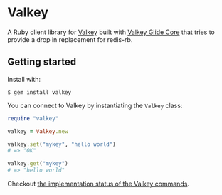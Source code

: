 # Valkey

A Ruby client library for [Valkey][valkey-home] built with [Valkey Glide Core][valkey-glide-home] that tries to provide a drop in replacement for redis-rb.

## Getting started

Install with:

```
$ gem install valkey
```

You can connect to Valkey by instantiating the `Valkey` class:

```ruby
require "valkey"

valkey = Valkey.new

valkey.set("mykey", "hello world")
# => "OK"

valkey.get("mykey")
# => "hello world"
```


Checkout [the implementation status of the Valkey commands][commands-implementation-progress].


[valkey-home]: https://valkey.io
[valkey-glide-home]: https://github.com/valkey-io/valkey-glide
[commands-implementation-progress]: https://github.com/valkey-io/valkey-glide-ruby/wiki/The-implementation-status-of-the-Valkey-commands


